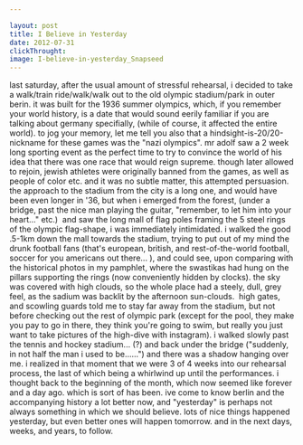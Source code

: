 ```yaml
---

layout: post
title: I Believe in Yesterday
date: 2012-07-31
clickThrought:
image: I-believe-in-yesterday_Snapseed
---
```


last saturday, after the usual amount of stressful rehearsal, i decided to take a walk/train ride/walk/walk out to the old olympic stadium/park in outer berin. it was built for the 1936 summer olympics, which, if you remember your world history, is a date that would sound eerily familiar if you are talking about germany specifially, (while of course, it affected the entire world). to jog your memory, let me tell you also that a hindsight-is-20/20-nickname for these games was the "nazi olympics". mr adolf saw a 2 week long sporting event as the perfect time to try to convince the world of his idea that there was one race that would reign supreme. though later allowed to rejoin, jewish athletes were originally banned from the games, as well as people of color etc. and it was no subtle matter, this attempted persuasion. the approach to the stadium from the city is a long one, and would have been even longer in '36, but when i emerged from the forest, (under a bridge, past the nice man playing the guitar, "remember, to let him into your heart..." etc.)  and saw the long mall of flag poles framing the 5 steel rings of the olympic flag-shape, i was immediately intimidated. i walked the good .5-1km down the mall towards the stadium, trying to put out of my mind the drunk football fans (that's european, british, and rest-of-the-world football, soccer for you americans out there... ), and could see, upon comparing with the historical photos in my pamphlet, where the swastikas had hung on the pillars supporting the rings (now conveniently hidden by clocks). the sky was covered with high clouds, so the whole place had a steely, dull, grey feel, as the sadium was backlit by the afternoon sun-clouds.  high gates, and scowling guards told me to stay far away from the stadium, but not before checking out the rest of olympic park (except for the pool, they make you pay to go in there, they think you're going to swim, but really you just want to take pictures of the high-dive with instagram). i walked slowly past the tennis and hockey stadium... (?) and back under the bridge ("suddenly, in not half the man i used to be......") and there was a shadow hanging over me. i realized in that moment that we were 3 of 4 weeks into our rehearsal process, the last of which being a whirlwind up until the performances. i thought back to the beginning of the month, which now seemed like forever and a day ago. which is sort of has been. ive come to know berlin and the accompanying history a lot better now, and "yesterday" is perhaps not always something in which we should believe. lots of nice things happened yesterday, but even better ones will happen tomorrow. and in the next days, weeks, and years, to follow.